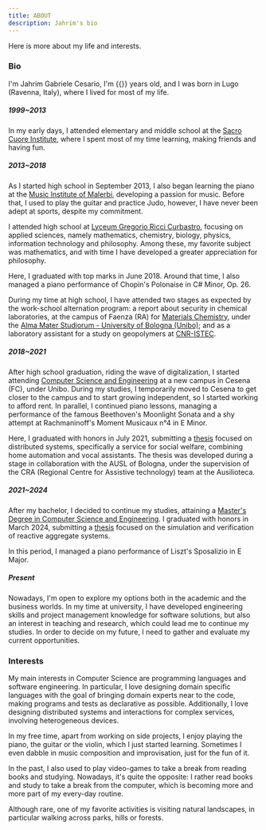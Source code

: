 ```yaml
---
title: ABOUT
description: Jahrim's bio
---
```


Here is more about my life and interests.

### Bio

I'm Jahrim Gabriele Cesario, I'm {{<age start="1999-03-29">}} years old, and I
was born in Lugo (Ravenna, Italy), where I lived for most of my life.

##### 1999~2013

In my early days, I attended elementary and middle school at the
[Sacro Cuore Institute](https://scuolamediasacrocuorelugo.jimdofree.com/),
where I spent most of my time learning, making friends and having fun.

##### 2013~2018

As I started high school in September 2013, I also began learning the piano at 
the [Music Institute of Malerbi](https://www.scuolamalerbi.com/), developing a
passion for music. Before that, I used to play the guitar and practice Judo,
however, I have never been adept at sports, despite my commitment.

I attended high school at
[Lyceum Gregorio Ricci Curbastro](https://www.liceolugo.edu.it/index.php),
focusing on applied sciences, namely mathematics, chemistry, biology, physics,
information technology and philosophy. Among these, my favorite subject was
mathematics, and with time I have developed a greater appreciation for
philosophy.

Here, I graduated with top marks in June 2018. Around that time, I also managed
a piano performance of Chopin's Polonaise in C# Minor, Op. 26.

During my time at high school, I have attended two stages as expected by the
work-school alternation program: a report about security in chemical
laboratories, at the campus of Faenza (RA) for
[Materials Chemistry](https://corsi.unibo.it/1cycle/MaterialsChemistry), under
the [Alma Mater Studiorum - University of Bologna
(Unibo)](https://www.unibo.it/en/homepage); and as a laboratory assistant for a 
study on geopolymers at [CNR-ISTEC](https://www.issmc.cnr.it/).

##### 2018~2021

After high school graduation, riding the wave of digitalization, I started
attending [Computer Science and
Engineering](https://corsi.unibo.it/1cycle/ComputerScienceEngineering)
at a new campus in Cesena (FC), under Unibo.
During my studies, I temporarily moved to Cesena to get closer to the campus
and to start growing independent, so I started working to afford rent. In
parallel, I continued piano lessons, managing a performance of the famous
Beethoven's Moonlight Sonata and a shy attempt at Rachmaninoff's Moment
Musicaux n°4 in E Minor.

Here, I graduated with honors in July 2021, submitting a
[thesis](/portfolio/bachelor-thesis) focused on distributed systems,
specifically a service for social welfare, combining home automation and vocal
assistants. The thesis was developed during a stage in collaboration with the
AUSL of Bologna, under the supervision of the CRA (Regional Centre for Assistive
technology) team at the Ausilioteca.

##### 2021~2024

After my bachelor, I decided to continue my studies, attaining a
[Master's Degree in Computer Science and
Engineering](https://corsi.unibo.it/2cycle/ComputerScienceEngineering). I
graduated with honors in March 2024, submitting a
[thesis](/portfolio/master-thesis) focused on the simulation and 
verification of reactive aggregate systems.

In this period, I managed a piano performance of Liszt's Sposalizio in E Major.

##### Present

Nowadays, I'm open to explore my options both in the academic and the business
worlds. In my time at university, I have developed engineering skills and
project management knowledge for software solutions, but also an interest in
teaching and research, which could lead me to continue my studies. In order to 
decide on my future, I need to gather and evaluate my current opportunities.

### Interests

My main interests in Computer Science are programming languages and software
engineering. In particular, I love designing domain specific languages with the
goal of bringing domain experts near to the code, making programs and tests as
declarative as possible. Additionally, I love designing distributed systems and
interactions for complex services, involving heterogeneous devices.

In my free time, apart from working on side projects, I enjoy playing the piano,
the guitar or the violin, which I just started learning. Sometimes I even dabble
in music composition and improvisation, just for the fun of it.

In the past, I also used to play video-games to take a break from reading books
and studying. Nowadays, it's quite the opposite: I rather read books and study
to take a break from the computer, which is becoming more and more part of my
every-day routine.

Although rare, one of my favorite activities is visiting natural landscapes, in
particular walking across parks, hills or forests.
